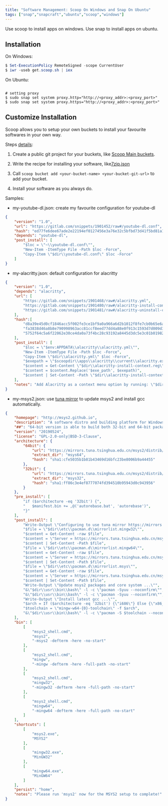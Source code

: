 ```yaml
---
title: "Software Management: Scoop On Windows and Snap On Ubuntu"
tags: ["snap","snapcraft","ubuntu","scoop","windows"]
---
```

Use scoop to install apps on windows.
Use snap to install apps on ubuntu.


## Installation
On Windows:
```powershell
$ Set-ExecutionPolicy RemoteSigned -scope CurrentUser
$ iwr -useb get.scoop.sh | iex
```
On Ubuntu:
```shell

# setting proxy
$ sudo snap set system proxy.http="http://<proxy_addr>:<proxy_port>"
$ sudo snap set system proxy.https="http://<proxy_addr>:<proxy_port>"
```

<!--more-->

## Customize Installation

Scoop allows you to setup your own buckets to install your favourite softwares in your own way.

Steps [<u>details</u>](https://github.com/lukesampson/scoop/wiki/Creating-an-app-manifest):

1. Create a public git project for your buckets, like [<u>Scoop Main buckets</u>](https://github.com/ScoopInstaller/Main/tree/master/bucket).

2. Write the recipe for installing your software, like[<u>7zip.json</u>](https://github.com/ScoopInstaller/Main/blob/master/bucket/7zip.json)

3. Call `scoop bucket add <your-bucket-name> <your-bucket-git-url>` to add your bucket.

4. Install your software as you always do.

Samples:

* my-youtube-dl.json: create my favourite configuration for youtube-dl
```json
{
    "version": "1.0",
    "url": "https://gitlab.com/snippets/1901452/raw#/youtube-dl.conf",
    "hash": "ed77fe6dee67ade2e22194ef0127456e3a76e32c5bfbd73d41f5bd81a18ffc74",
    "depends": "youtube-dl",
    "post_install": [
        "$loc = \"~\\youtube-dl.conf\"",
        "New-Item -ItemType File -Path $loc -Force",
        "Copy-Item \"$dir\\youtube-dl.conf\" $loc -Force"
    ]
}
```

* my-alacritty.json: default configuration for alacritty
```json
{
    "version": "1.0",
    "depends": "alacritty",
    "url": [
        "https://gitlab.com/snippets/1901468/raw#/alacritty.yml",
        "https://gitlab.com/snippets/1901480/raw#/alacritty-install-context.reg",
        "https://gitlab.com/snippets/1901481/raw#/alacritty-uninstall-context.reg"
    ],
    "hash":[
        "d8a39e45d0cf1846acc5f002fe3ce1bf9a0a966a6d2b1012f8fe7cb0b65e6a5d",
        "fa3838d46a8b8e790998963acc81ccf8eed77dd4a88e0f913c1593d7d009d3fb",
        "5752f64c5a6f22062e30ce4da0a73f4bc28c93192a8445d3dc5e3c01b0198215"
    ],
    "post_install": [
        "$loc = \"$env:APPDATA\\alacritty\\alacritty.yml\"",
        "New-Item -ItemType File -Path $loc -Force",
        "Copy-Item \"$dir\\alacritty.yml\" $loc -Force",
        "$exepath = \"$scoopdir\\apps\\alacritty\\current\\alacritty.exe\".Replace('\\', '\\\\')",
        "$content = Get-Content \"$dir\\alacritty-install-context.reg\"",
        "$content = $content.Replace('$exe_path', $exepath)",
        "$content | Set-Content -Path \"$dir\\alacritty-install-context.reg\""
    ],
    "notes": "Add Alacritty as a context menu option by running: \"$dir\\alacritty-install-context.reg\""
}
```

* my-msys2.json: use [<u>tuna mirror</u>](https://mirror.tuna.tsinghua.edu.cn/) to update msys2 and install gcc automatically.
```json
{
    "homepage": "http://msys2.github.io",
    "description": "A software distro and building platform for Windows.",
    "##": "64-bit version is able to build both 32-bit and 64-bit packages",
    "version": "20190524",
    "license": "GPL-2.0-only|BSD-3-Clause",
    "architecture": {
        "64bit": {
            "url": "https://mirrors.tuna.tsinghua.edu.cn/msys2/distrib/x86_64/msys2-base-x86_64-20190524.tar.xz",
            "extract_dir": "msys64",
            "hash": "sha1:cfe5035b1b81b43469d16bfc23be8006b9a44455"
        },
        "32bit": {
            "url": "https://mirrors.tuna.tsinghua.edu.cn/msys2/distrib/i686/msys2-base-i686-20190524.tar.xz",
            "extract_dir": "msys32",
            "hash": "sha1:ff86c3e4ef8777074fd394510b95943d0c943956"
        }
    },
    "pre_install": [
        "if ($architecture -eq '32bit') {",
        "   $manifest.bin += ,@('autorebase.bat', 'autorebase')",
        "}"
    ],
    "post_install": [
        "Write-Output \"Configuring to use tuna mirror https://mirrors.tuna.tsinghua.edu.cn/msys2 ...\"",
        "$file = \"$dir\\etc\\pacman.d\\mirrorlist.mingw32\"",
        "$content = Get-Content -raw $file",
        "$content = \"Server = https://mirrors.tuna.tsinghua.edu.cn/msys2/mingw/i686`r`n\"+$content",
        "$content | Set-Content -Path $file",
        "$file = \"$dir\\etc\\pacman.d\\mirrorlist.mingw64\"",
        "$content = Get-Content -raw $file",
        "$content = \"Server = https://mirrors.tuna.tsinghua.edu.cn/msys2/mingw/x86_64`r`n\"+$content",
        "$content | Set-Content -Path $file",
        "$file = \"$dir\\etc\\pacman.d\\mirrorlist.msys\"",
        "$content = Get-Content -raw $file",
        "$content = \"Server = https://mirrors.tuna.tsinghua.edu.cn/msys2/msys/`$arch`r`n\"+$content",
        "$content | Set-Content -Path $file",
        "Write-Output \"Update msys2 packages and core system ...\"",
        "&\"$dir\\usr\\bin\\bash\" -l -c \"pacman -Syuu --noconfirm\"",
        "&\"$dir\\usr\\bin\\bash\" -l -c \"pacman -Syuu --noconfirm\"",
        "Write-Output \"Install latest gcc ...\"",
        "$arch = If ($architecture -eq '32bit') {\"i686\"} Else {\"x86_64\"}",
        "$toolchain = \"mingw-w64-{0}-toolchain\" -f $arch",
        "&\"$dir\\usr\\bin\\bash\" -l -c \"pacman -S $toolchain --noconfirm\""
    ],
    "bin": [
        [
            "msys2_shell.cmd",
            "msys2",
            "-msys2 -defterm -here -no-start"
        ],
        [
            "msys2_shell.cmd",
            "mingw",
            "-mingw -defterm -here -full-path -no-start"
        ],
        [
            "msys2_shell.cmd",
            "mingw32",
            "-mingw32 -defterm -here -full-path -no-start"
        ],
        [
            "msys2_shell.cmd",
            "mingw64",
            "-mingw64 -defterm -here -full-path -no-start"
        ]
    ],
    "shortcuts": [
        [
            "msys2.exe",
            "MSYS2"
        ],
        [
            "mingw32.exe",
            "MinGW32"
        ],
        [
            "mingw64.exe",
            "MinGW64"
        ]
    ],
    "persist": "home",
    "notes": "Please run 'msys2' now for the MSYS2 setup to complete!"
}

```